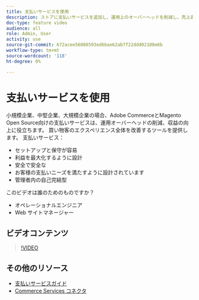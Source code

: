 ```yaml
---
title: 支払いサービスを使用
description: ストアに支払いサービスを追加し、運用上のオーバーヘッドを削減し、売上高を増やし、買い物客全体のエクスペリエンスを向上させる方法を説明します。
doc-type: feature video
audience: all
role: Admin, User
activity: use
source-git-commit: 672acee56080593ed6bae62ab7f22ddd02108e6b
workflow-type: tm+mt
source-wordcount: '118'
ht-degree: 0%

---
```


# 支払いサービスを使用

小規模企業、中堅企業、大規模企業の場合、Adobe CommerceとMagento Open Source向けの支払いサービスは、運用オーバーヘッドの削減、収益の向上に役立ちます。 買い物客のエクスペリエンス全体を改善するツールを提供します。 支払いサービス：

- セットアップと保守が容易
- 利益を最大化するように設計
- 安全で安全な
- お客様の支払いニーズを満たすように設計されています
- 管理者内の自己完結型

このビデオは誰のためのものですか？

- オペレーショナルエンジニア
- Web サイトマネージャー

## ビデオコンテンツ

>[!VIDEO](https://video.tv.adobe.com/v/343990?quality=12&learn=on)

## その他のリソース

- [支払いサービスガイド](https://experienceleague.adobe.com/docs/commerce-merchant-services/payment-services/guide-overview.html)
- [Commerce Services コネクタ](https://experienceleague.adobe.com/docs/commerce-merchant-services/user-guides/saas.html)
